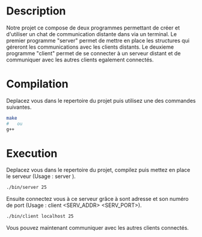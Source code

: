 # Description

Notre projet ce compose de deux programmes permettant de créer et d'utiliser un
chat de communication distante dans via un terminal.
Le premier programme "server" permet de mettre en place les structures qui 
géreront les communications avec les clients distants.
Le deuxieme programme "client" permet de se connecter à un serveur distant et
de communiquer avec les autres clients egalement connectés. 

# Compilation

Deplacez vous dans le repertoire du projet puis utilisez une des commandes
suivantes.

```bash
make
#   ou
g++
```

# Execution

Deplacez vous dans le repertoire du projet, compilez puis mettez en place le
serveur (Usage : server <PORT>).

```bash
./bin/server 25
```
Ensuite connectez vous à ce serveur grâce à sont adresse et son numéro de port
(Usage : client <SERV_ADDR> <SERV_PORT>).

```bash
./bin/client localhost 25
```
Vous pouvez maintenant communiquer avec les autres clients connectés.